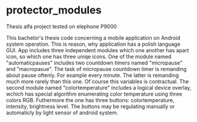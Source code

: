 # protector_modules
Thesis alfa project tested on elephone P9000 

This bachelor's thesis code concerning a mobile application on Android system operation. This is reason, why application has a polish language GUI. 
App includes three independent modules which one another has apart icon, so which one has three uniqe icons. 
One of the module named "automaticpauses" includes two countdown timers named "micropause" and "macropasue". The task of micropause countdown timer is remanding about pause oftenly. For example every minute. The latter is remanding much more rarely than this one. Of course this variables is contractual. 
The second module named "colortemperature" includes a logical device overlay, wchich has special algorithm enumerating color temperature using three colors RGB. Futhermore the one has three buttons: colortemperature, intensity, brightness level. The buttons 
may be regulating manually or automaticly by light sensor of android system. 
